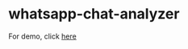 # whatsapp-chat-analyzer
For demo, click <a href="https://analyzer-whatsapp-chat.herokuapp.com/" target="_blank">here</a>
